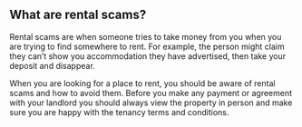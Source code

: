 ##  What are rental scams?

Rental scams are when someone tries to take money from you when you are trying
to find somewhere to rent. For example, the person might claim they can’t show
you accommodation they have advertised, then take your deposit and disappear.

When you are looking for a place to rent, you should be aware of rental scams
and how to avoid them. Before you make any payment or agreement with your
landlord you should always view the property in person and make sure you are
happy with the tenancy terms and conditions.
